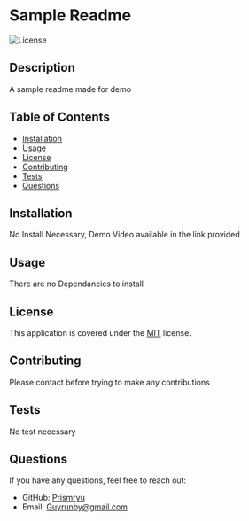 # Sample Readme

![License](https://img.shields.io/badge/License-MIT-blue.svg)

## Description

A sample readme made for demo

## Table of Contents

- [Installation](#installation)
- [Usage](#usage)
- [License](#license)
- [Contributing](#contributing)
- [Tests](#tests)
- [Questions](#questions)

## Installation

No Install Necessary, Demo Video available in the link provided

## Usage

There are no Dependancies to install

## License

This application is covered under the [MIT](https://opensource.org/licenses/MIT) license.

## Contributing

Please contact before trying to make any contributions

## Tests

No test necessary

## Questions

If you have any questions, feel free to reach out:

- GitHub: [Prismryu](https://github.com/Prismryu)
- Email: Guyrunby@gmail.com
